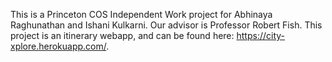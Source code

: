 This is a Princeton COS Independent Work project for Abhinaya Raghunathan and Ishani Kulkarni. Our advisor is Professor Robert Fish. This project is an itinerary webapp, and can be found here: https://city-xplore.herokuapp.com/. 
